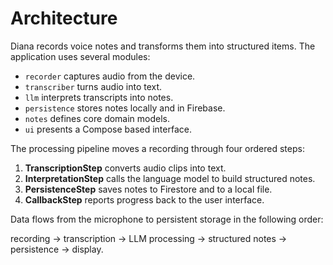 # Architecture

Diana records voice notes and transforms them into structured items. The
application uses several modules:

- `recorder` captures audio from the device.
- `transcriber` turns audio into text.
- `llm` interprets transcripts into notes.
- `persistence` stores notes locally and in Firebase.
- `notes` defines core domain models.
- `ui` presents a Compose based interface.

The processing pipeline moves a recording through four ordered steps:

1. **TranscriptionStep** converts audio clips into text.
2. **InterpretationStep** calls the language model to build structured notes.
3. **PersistenceStep** saves notes to Firestore and to a local file.
4. **CallbackStep** reports progress back to the user interface.

Data flows from the microphone to persistent storage in the following order:

recording → transcription → LLM processing → structured notes → persistence
→ display.
